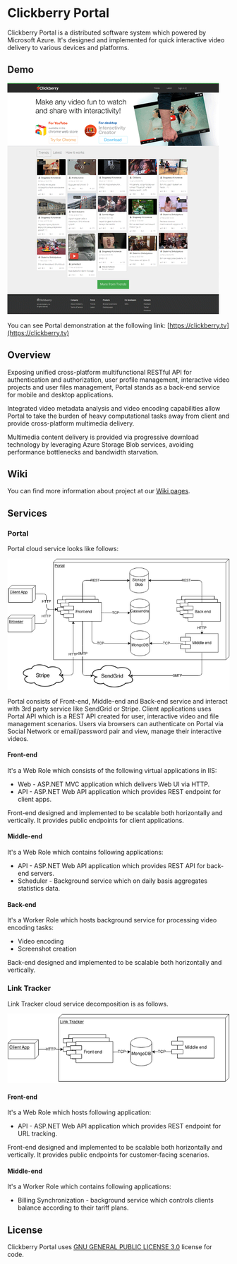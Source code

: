 # Clickberry Portal

Clickberry Portal is a distributed software system which powered by Microsoft Azure. It's designed and implemented for quick interactive video delivery to various devices and platforms.

## Demo

![Clickberry Online](wiki/images/clickberry-online.png)

You can see Portal demonstration at the following link: [https://clickberry.tv](https://clickberry.tv)

## Overview

Exposing unified cross-platform multifunctional RESTful API for authentication and authorization, user profile management, interactive video projects and user files management, Portal stands as a back-end service for mobile and desktop applications.

Integrated video metadata analysis and video encoding capabilities allow Portal to take the burden of heavy computational tasks away from client and provide cross-platform multimedia delivery.

Multimedia content delivery is provided via progressive download technology by leveraging Azure Storage Blob services, avoiding performance bottlenecks and bandwidth starvation.

## Wiki
You can find more information about project at our [Wiki pages](../../wiki).

## Services

### Portal
Portal cloud service looks like follows:

![Portal cloud service](wiki/images/portal-components.png)

Portal consists of Front-end, Middle-end and Back-end service and interact with 3rd party service like SendGrid or Stripe.
Client applications uses Portal API which is a REST API created for user, interactive video and file management scenarios.
Users via browsers can authenticate on Portal via Social Network or email/password pair and view, manage their interactive videos.

#### Front-end
It's a Web Role which consists of the following virtual applications in IIS:

* Web - ASP.NET MVC application which delivers Web UI via HTTP.
* API - ASP.NET Web API application which provides REST endpoint for client apps.

Front-end designed and implemented to be scalable both horizontally and vertically.
It provides public endpoints for client applications.

#### Middle-end
It's a Web Role which contains following applications:

* API - ASP.NET Web API application which provides REST API for back-end servers.
* Scheduler - Background service which on daily basis aggregates statistics data.

#### Back-end
It's a Worker Role which hosts background service for processing video encoding tasks:

* Video encoding
* Screenshot creation

Back-end designed and implemented to be scalable both horizontally and vertically.

### Link Tracker
Link Tracker cloud service decomposition is as follows.

![Link Tracker cloud service](wiki/images/link-tracker-components.png)

#### Front-end
It's a Web Role which hosts following application:

* API - ASP.NET Web API application which provides REST endpoint for URL tracking.

Front-end designed and implemented to be scalable both horizontally and vertically.
It provides public endpoints for customer-facing scenarios.

#### Middle-end
It's a Worker Role which contains following applications:

* Billing Synchronization - background service which controls clients balance according to their tariff plans.

## License

Clickberry Portal uses [GNU GENERAL PUBLIC LICENSE 3.0](LICENSE) license for code.
